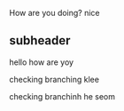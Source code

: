 How are you doing?
nice

## subheader
hello how are yoy

checking branching
klee

checking branchinh he seom




